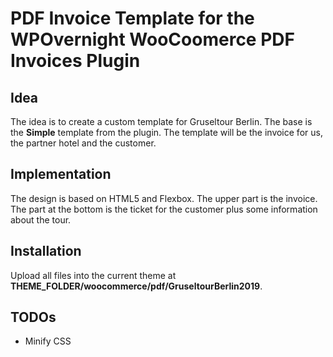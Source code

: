# PDF Invoice Template for the WPOvernight WooCoomerce PDF Invoices Plugin

## Idea

The idea is to create a custom template for Gruseltour Berlin. The base is the **Simple** template from the plugin. The template will be the invoice for us, the partner hotel and the customer.

## Implementation

The design is based on HTML5 and Flexbox. The upper part is the invoice. The part at the bottom is the ticket for the customer plus some information about the tour.

## Installation

Upload all files into the current theme at **THEME_FOLDER/woocommerce/pdf/GruseltourBerlin2019**.

## TODOs

* Minify CSS